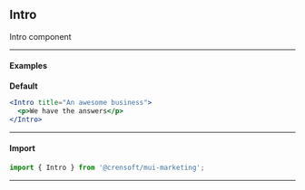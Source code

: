 ## Intro

Intro component

---

#### Examples

**Default**

```jsx { "props": { }}
<Intro title="An awesome business">
  <p>We have the answers</p>
</Intro>
```

---

#### Import

```jsx static
import { Intro } from '@crensoft/mui-marketing';
```

---
